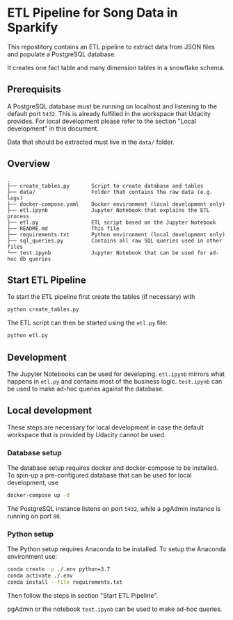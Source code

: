 # ETL Pipeline for Song Data in Sparkify

This repostitory contains an ETL pipeline to extract data from JSON files and
populate a PostgreSQL database.

It creates one fact table and many dimension tables in a snowflake schema.

## Prerequisits

A PostgreSQL database must be running on localhost and listening to the default
port `5432`. This is already fulfilled in the workspace that Udacity provides.
For local development please refer to the section "Local development" in 
this document.

Data that should be extracted must live in the `data/` folder.

## Overview

```
.
├── create_tables.py       Script to create database and tables
├── data/                  Folder that contains the raw data (e.g. logs)
├── docker-compose.yaml    Docker environment (local development only)
├── etl.ipynb              Jupyter Notebook that explains the ETL process
├── etl.py                 ETL script based on the Jupyter Notebook
├── README.md              This file
├── requirements.txt       Python environment (local development only)
├── sql_queries.py         Contains all raw SQL queries used in other files
└── test.ipynb             Jupyter Notebook that can be used for ad-hoc db queries
```

## Start ETL Pipeline

To start the ETL pipeline first create the tables (if necessary) with

```bash
python create_tables.py
```

The ETL script can then be started using the `etl.py` file:

```bash
python etl.py
```

## Development

The Jupyter Notebooks can be used for developing. `etl.ipynb` mirrors what happens
in `etl.py` and contains most of the business logic.
`test.ipynb` can be used to make ad-hoc queries against the database.

## Local development

These steps are necessary for local development in case the default workspace
that is provided by Udacity cannot be used.

### Database setup

The database setup requires docker and docker-compose to be installed. 
To spin-up a pre-configured database that can be used for local development, use

```bash
docker-compose up -d
```

The PostgreSQL instance listens on port `5432`, while a pgAdmin instance is
running on port `80`.

### Python setup

The Python setup requires Anaconda to be installed.
To setup the Anaconda environment use:

```bash
conda create -p ./.env python=3.7
conda activate ./.env
conda install --file requirements.txt
```

Then follow the steps in section "Start ETL Pipeline".

pgAdmin or the notebook `test.ipynb` can be used to make ad-hoc queries.
